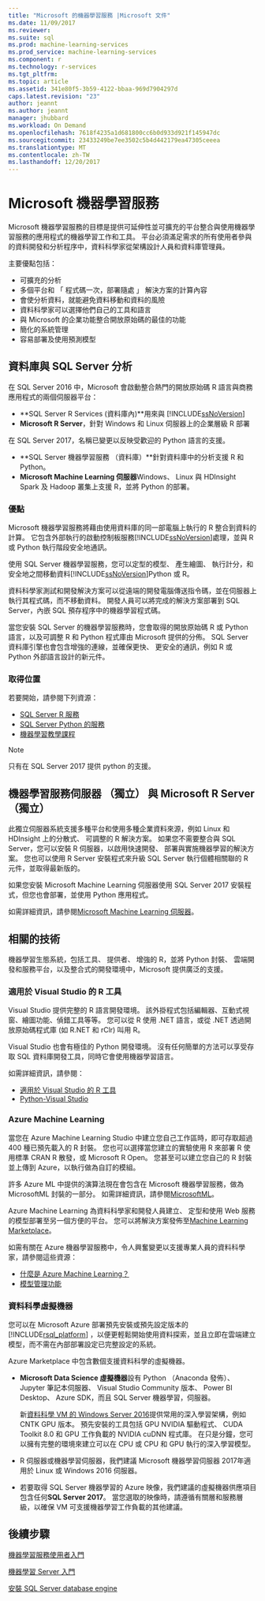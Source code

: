 ```yaml
---
title: "Microsoft 的機器學習服務 |Microsoft 文件"
ms.date: 11/09/2017
ms.reviewer: 
ms.suite: sql
ms.prod: machine-learning-services
ms.prod_service: machine-learning-services
ms.component: r
ms.technology: r-services
ms.tgt_pltfrm: 
ms.topic: article
ms.assetid: 341e80f5-3b59-4122-bbaa-969d7904297d
caps.latest.revision: "23"
author: jeannt
ms.author: jeannt
manager: jhubbard
ms.workload: On Demand
ms.openlocfilehash: 7618f4235a1d681800cc6b0d933d921f145947dc
ms.sourcegitcommit: 23433249be7ee3502c5b4d442179ea47305ceeea
ms.translationtype: MT
ms.contentlocale: zh-TW
ms.lasthandoff: 12/20/2017
---
```

# <a name="microsoft-machine-learning-services"></a>Microsoft 機器學習服務

Microsoft 機器學習服務的目標是提供可延伸性並可擴充的平台整合與使用機器學習服務的應用程式的機器學習工作和工具。 平台必須滿足需求的所有使用者參與的資料開發和分析程序中，資料科學家從架構設計人員和資料庫管理員。

主要優點包括：

+ 可擴充的分析
+ 多個平台和 「 程式碼一次，部署隨處 」 解決方案的計算內容
+ 會使分析資料，就能避免資料移動和資料的風險
+ 資料科學家可以選擇他們自己的工具和語言
+ 與 Microsoft 的企業功能整合開放原始碼的最佳的功能
+ 簡化的系統管理
+ 容易部署及使用預測模型

## <a name="in-database-analytics-with-sql-server"></a>資料庫與 SQL Server 分析

在 SQL Server 2016 中，Microsoft 會啟動整合熱門的開放原始碼 R 語言與商務應用程式的兩個伺服器平台：

+ **SQL Server R Services (資料庫內)**用來與 [!INCLUDE[ssNoVersion](../../includes/ssnoversion-md.md)]
+ **Microsoft R Server**，針對 Windows 和 Linux 伺服器上的企業層級 R 部署

在 SQL Server 2017，名稱已變更以反映受歡迎的 Python 語言的支援。

+ **SQL Server 機器學習服務 （資料庫）**針對資料庫中的分析支援 R 和 Python。
+ **Microsoft Machine Learning 伺服器**Windows、 Linux 與 HDInsight Spark 及 Hadoop 叢集上支援 R，並將 Python 的部署。

### <a name="benefits"></a>優點

Microsoft 機器學習服務將藉由使用資料庫的同一部電腦上執行的 R 整合到資料的計算。 它包含外部執行的啟動控制板服務[!INCLUDE[ssNoVersion](../../includes/ssnoversion-md.md)]處理，並與 R 或 Python 執行階段安全地通訊。

使用 SQL Server 機器學習服務，您可以定型的模型、 產生繪圖、 執行計分，和安全地之間移動資料[!INCLUDE[ssNoVersion](../../includes/ssnoversion-md.md)]Python 或 R。

資料科學家測試和開發解決方案可以從遠端的開發電腦傳送指令碼，並在伺服器上執行其程式碼，而不移動資料。 開發人員可以將完成的解決方案部署到 SQL Server，內嵌 SQL 預存程序中的機器學習程式碼。

當您安裝 SQL Server 的機器學習服務時，您會取得的開放原始碼 R 或 Python 語言，以及可調整 R 和 Python 程式庫由 Microsoft 提供的分佈。 SQL Server 資料庫引擎也會包含增強的連線，並確保更快、 更安全的通訊，例如 R 或 Python 外部語言設計的新元件。

### <a name="where-to-get-it"></a>取得位置

若要開始，請參閱下列資源：

+ [SQL Server R 服務](sql-server-r-services.md)
+ [SQL Server Python 的服務](../python/sql-server-python-services.md)
+ [機器學習教學課程](../tutorials/machine-learning-services-tutorials.md)

> [!NOTE]
> 只有在 SQL Server 2017 提供 python 的支援。 

## <a name="machine-learning-server-standalone-and-microsoft-r-server-standalone"></a>機器學習服務伺服器 （獨立） 與 Microsoft R Server （獨立）

此獨立伺服器系統支援多種平台和使用多種企業資料來源，例如 Linux 和 HDInsight 上的分散式、 可調整的 R 解決方案。 如果您不需要整合與 SQL Server，您可以安裝 R 伺服器，以啟用快速開發、 部署與實施機器學習的解決方案。 您也可以使用 R Server 安裝程式來升級 SQL Server 執行個體相關聯的 R 元件，並取得最新版的。

如果您安裝 Microsoft Machine Learning 伺服器使用 SQL Server 2017 安裝程式，但您也會部署，並使用 Python 應用程式。

如需詳細資訊，請參閱[Microsoft Machine Learning 伺服器](https://docs.microsoft.com/r-server/index)。

## <a name="related-technologies"></a>相關的技術

機器學習生態系統，包括工具、 提供者、 增強的 R，並將 Python 封裝、 雲端開發和服務平台，以及整合式的開發環境中，Microsoft 提供廣泛的支援。

### <a name="r-tools-for-visual-studio"></a>適用於 Visual Studio 的 R 工具

Visual Studio 提供完整的 R 語言開發環境。 該外掛程式包括編輯器、互動式視窗、繪圖功能、偵錯工具等等。 您可以從 R 使用 .NET 語言，或從 .NET 透過開放原始碼程式庫 (如 R.NET 和 rClr) 叫用 R。

Visual Studio 也會有極佳的 Python 開發環境。 沒有任何簡單的方法可以享受存取 SQL 資料庫開發工具，同時它會使用機器學習語言。

如需詳細資訊，請參閱：

+ [適用於 Visual Studio 的 R 工具](https://www.visualstudio.com/vs/rtvs/)
+ [Python-Visual Studio](https://www.visualstudio.com/vs/python/)

### <a name="azure-machine-learning"></a>Azure Machine Learning

當您在 Azure Machine Learning Studio 中建立您自己工作區時，即可存取超過 400 種已預先載入的 R 封裝。 您也可以選擇當您建立的實驗使用 R 來部署 R 使用標準 CRAN R 散發，或 Microsoft R Open。 您甚至可以建立您自己的 R 封裝並上傳到 Azure，以執行做為自訂的模組。

許多 Azure ML 中提供的演算法現在會包含在 Microsoft 機器學習服務，做為 MicrosoftML 封裝的一部分。 如需詳細資訊，請參閱[MicrosoftML](https://docs.microsoft.com/r-server/r-reference/microsoftml/microsoftml-package)。

Azure Machine Learning 為資料科學家和開發人員建立、 定型和使用 Web 服務的模型部署至另一個方便的平台。 您可以將解決方案發佈至[Machine Learning Marketplace](http://datamarket.azure.com/browse/data?category=machine-learning)。

如需有關在 Azure 機器學習服務中，令人興奮變更以支援專業人員的資料科學家，請參閱這些資源：

+ [什麼是 Azure Machine Learning？](https://docs.microsoft.com/azure/machine-learning/preview/overview-what-is-azure-ml)
+ [模型管理功能](https://docs.microsoft.com/azure/machine-learning/preview/model-management-overview)

### <a name="data-science-virtual-machines"></a>資料科學虛擬機器

您可以在 Microsoft Azure 部署預先安裝或預先設定版本的 [!INCLUDE[rsql_platform](../../includes/rsql-platform-md.md)] ，以便更輕鬆開始使用資料探索，並且立即在雲端建立模型，而不需在內部部署設定已完整設定的系統。

Azure Marketplace 中包含數個支援資料科學的虛擬機器。

+ **Microsoft Data Science 虛擬機器**設有 Python （Anaconda 發佈）、 Jupyter 筆記本伺服器、 Visual Studio Community 版本、 Power BI Desktop、 Azure SDK，而且 SQL Server 機器學習，伺服器。

    新[資料科學 VM 的 Windows Server 2016](http://aka.ms/dsvm/win2016)提供常用的深入學習架構，例如 CNTK GPU 版本。 預先安裝的工具包括 GPU NVIDIA 驅動程式、 CUDA Toolkit 8.0 和 GPU 工作負載的 NVIDIA cuDNN 程式庫。 在只是分鐘，您可以擁有完整的環境來建立可以在 CPU 或 CPU 和 GPU 執行的深入學習模型。

+ R 伺服器或機器學習伺服器，我們建議 Microsoft 機器學習伺服器 2017年適用於 Linux 或 Windows 2016 伺服器。

+ 若要取得 SQL Server 機器學習的 Azure 映像，我們建議的虛擬機器供應項目包含任何**SQL Server 2017**。 當您選取的映像時，請遵循有關層和服務層級，以確保 VM 可支援機器學習工作負載的其他建議。

## <a name="next-steps"></a>後續步驟

[機器學習服務使用者入門](getting-started-with-sql-server-r-services.md)

[機器學習 Server 入門](getting-started-with-microsoft-r-server-standalone.md)

[安裝 SQL Server database engine](../../database-engine/install-windows/install-sql-server-database-engine.md)
